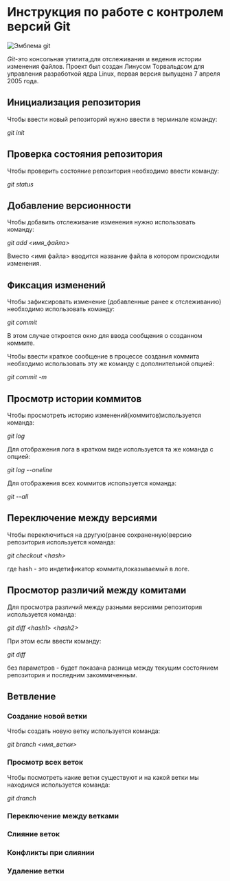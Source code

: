 # **Инструкция по работе с контролем версий Git**

![Эмблема git](git.jpg)

*Git*-это консольная утилита,для отслеживания и ведения истории изменения файлов. Проект был создан Линусом Торвальдсом для управления разработкой ядра Linux, первая версия выпущена 7 апреля 2005 года.

## Инициализация репозитория

Чтобы ввести новый репозиторий нужно ввести в терминале команду:

*git init*


## Проверка состояния репозитория

Чтобы проверить состояние репозитория необходимо ввести команду:

*git status*

## Добавление версионности

Чтобы добавить отслеживание изменения нужно использовать команду:

  *git add <имя_файла>*

  Вместо <имя файла> вводится название файла в котором происходили изменения.

## Фиксация изменений

Чтобы зафиксировать изменение (добавленные ранее к отслеживанию) необходимо использовать команду:

*git commit*

В этом случае откроется окно для ввода сообщения о созданном коммите.

Чтобы ввести краткое сообщение в процессе создания коммита необходимо использовать эту же команду с дополнительной опцией:

*git commit -m*

## Просмотр истории коммитов

Чтобы просмотреть историю изменений(коммитов)используется команда:

*git log*

Для отображения лога в кратком виде используется та же команда с опцией:

*git log --oneline*

Для отображения всех коммитов используется команда:

*git --all*

## Переключение между версиями

Чтобы переключиться на другую(ранее сохраненную)версию репозитория используется команда:

*git checkout <*hash*>*

где hash - это индетификатор коммита,показываемый в логе.

## Просмотор различий между комитами

Для просмотра различий между разными версиями репозитория используется команда:

*git diff* <*hash1*> <*hash2>*

При этом если ввести команду:

*git diff*

без параметров - будет показана разница между текущим состоянием репозитория и последним закоммиченным.

## Ветвление

### Создание новой ветки

Чтобы создать новую ветку используется команда:

*git branch <имя_ветки>*

### Просмотр всех веток

Чтобы посмотреть какие ветки существуют и на какой ветки мы находимся используется команда:

*git dranch*

### Переключение между ветками

### Слияние веток

### Конфликты при слиянии

### Удаление ветки

